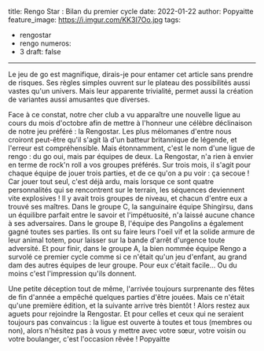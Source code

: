 title: Rengo Star : Bilan du premier cycle
date: 2022-01-22
author: Popyaitte
feature_image: https://i.imgur.com/KK3I7Oo.jpg
tags:
  - rengostar
  - rengo
numeros: 
  - 3
draft: false
---

Le jeu de go est magnifique, dirais-je pour entamer cet article sans prendre de risques. Ses règles simples ouvrent sur le plateau des possibilités aussi vastes qu'un univers. Mais leur apparente trivialité, permet aussi la création de variantes aussi amusantes que diverses.

Face à ce constat, notre cher club a vu apparaître une nouvelle ligue au cours du mois d'octobre afin de mettre à l'honneur une célèbre déclinaison de notre jeu préféré : la Rengostar. Les plus mélomanes d'entre nous croiront peut-être qu'il s'agit là d'un batteur britannique de légende, et l'erreur est compréhensible. Mais étonnamment, c'est le nom d'une ligue de rengo : du go oui, mais par équipes de deux. 
La Rengostar, n'a rien à envier en terme de rock'n roll a vos groupes préférés. Sur trois mois, il s'agit pour chaque équipe de jouer trois parties, et de ce qu'on a pu voir : ça secoue ! Car jouer tout seul, c'est déjà ardu, mais lorsque ce sont quatre personnalités qui se rencontrent sur le terrain, les séquences deviennent vite explosives !
Il y avait trois groupes de niveau, et chacun d'entre eux a trouvé ses maîtres. Dans le groupe C, la sanguinaire équipe Shingirsu, dans un équilibre parfait entre le savoir et l'impétuosité, n'a laissé aucune chance à ses adversaires. 
Dans le groupe B, l'équipe des Pangolins a également gagné toutes ses parties. Ils ont su faire leurs l'oeil vif et la solide armure de leur animal totem, pour laisser sur la bande d'arrêt d'urgence toute adversité. 
Et pour finir, dans le groupe A, la bien nommée équipe Rengo a survolé ce premier cycle comme si ce n'était qu'un jeu d'enfant, au grand dam des autres équipes de leur groupe. Pour eux c'était facile... Ou du moins c'est l'impression qu'ils donnent.

Une petite déception tout de même, l'arrivée toujours surprenante des fêtes de fin d'année a empêché quelques parties d'être jouées. Mais ce n'était qu'une première édition, et la suivante arrive très bientôt ! Alors restez aux aguets pour rejoindre la Rengostar. Et pour celles et ceux qui ne seraient toujours pas convaincus : la ligue est ouverte à toutes et tous (membres ou non), alors n'hésitez pas à vous y mettre avec votre sœur, votre voisin ou votre boulanger, c'est l'occasion rêvée !
Popyaitte
